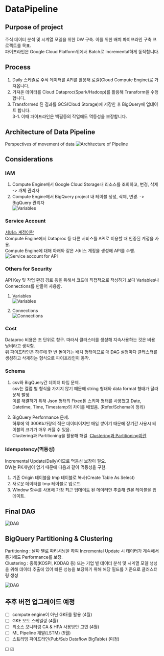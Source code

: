 # DataPipeline

## Purpose of project
주식 데이터 분석 및 시계열 모델을 위한 DW 구축. 이를 위한 배치 파이프라인 구축 프로젝트를 목표.\
파이프라인은 Google Cloud Platform위에서 Batch로 Incremental하게 동작합니다.

## Process
1. Daily 스케쥴로 주식 데이터를 API를 활용해 로컬(Cloud Compute Engine)로 가져옵니다.
2. 가져온 데이터를 Cloud Dataproc(Spark/Hadoop)를 활용해 Transform을 수행합니다.
3. Transformed 된 결과를 GCS(Cloud Storage)에 저장한 후 BigQuery에 업데이트 합니다.\
3-1. 이때 파이프라인은 백필등의 작업에도 멱등성을 보장합니다.

## Architecture of Data Pipeline
Perspectives of movement of data
![Architecture of Pipeline](./images/Pipeline_Architecture.png)

## Considerations
### IAM
1. Compute Engine에서 Google Cloud Storage내 리소스를 조회하고, 변경, 삭제 -> 개체 관리자
2. Compute Engine에서 BigQuery project 내 테이블 생성, 삭제, 변경. -> BigQuery 관리자\
![Variables](./images/iam_roles.png)

### Service Account
[서비스 계정이란](https://www.notion.so/IAM-21def2538f424a89a173a6ea3abbb3ae?pvs=4#7ed255a943ee458bb0027123d9fa86bd)\
Compute Engine에서 Dataproc 등 다른 서비스를 API로 이용할 때 인증된 계정을 사용.\
Compute Engine에 대해 아래와 같은 서비스 계정을 생성해 API를 수행. 
![Service account for API](./images/ServiceAccount.png)

### Others for Security
API Key 및 작업 환경 경로 등을 위해서 코드에 직접적으로 작성하기 보다 Variables나 Connections를 만들어 사용함.
1. Variables\
![Variables](./images/Variables.png)

2. Connections\
![Connections](./images/Connections.png)

### Cost
Dataproc 비용은 초 단위로 청구. 따라서 클러스터를 생성해 지속사용하는 것은 비용 낭비라고 생각함.\
위 파이프라인은 하루에 한 번 돌아가는 배치 형태이므로 매 DAG 실행마다 클러스터를 생성하고 삭제하는 형식으로 파이프라인이 동작.

### Schema
1. csv와 BigQuery간 데이터 타입 문제.\
csv는 컬럼 별 형식을 가지지 않기 때문에 string 형태와 data format 형태가 달라 문제 발생.\
이를 해결하기 위해 Json 형태의 Fixed된 스키마 형태를 사용했고 Date, Datetime, Time, Timestamp의 차이를 배웠음. (Refer/Schema에 정리)

2. BigQuery Performance 문제.\
하루에 약 300Kb가량의 적은 데이터이지만 매일 쌓이기 때문에 장기간 사용시 테이블의 크기가 매우 커질 수 있음.\
Clustering과 Partitioning을 활용해 해결. [Clustering과 Partitioning이란](https://www.notion.so/NoSQL-c714213918d84e17b0896f6d62b390d7?pvs=4#59d52765cd3c4f8dbcb1aab24468617f)

### Idempotency(멱등성)
Incremental Update(Daily)이므로 멱등성 보장이 필요.\
DW는 PK개념이 없기 때문에 다음과 같이 멱등성을 구현.
1. 기존 Origin 테이블을 tmp 테이블로 복사(Create Table As Select)
2. 새로운 데이터를 tmp 테이블로 업로드.
3. Window 함수를 사용해 가장 최근 업데이트 된 데이터만 추출해 원본 테이블을 업데이트.

## Final DAG
![DAG](./images/Dag_flow.png)

## BigQuery Partitioning & Clustering
Partitioning : 날짜 별로 파티셔닝을 하여 Incremental Update 시 데이터가 계속해서 증가해도 Performance를 보장.\
Clustering : 종목(KOSPI, KODAQ 등) 또는 기업 별 데이터 분석 및 시계열 모델 생성을 위해 데이터 추출에 있어 빠른 성능을 보장하기 위해 해당 필드를 기준으로 클러스터링 생성

![DAG](./images/Bigquery_schema.png)

## 추후 버전 업그레이드 예정
- &#x2610; compute engine이 아닌 GKE를 활용 (4월)
- &#x2610; GKE 오토 스케일링 (4월)
- &#x2610; 리소스 모니터링 CA & HPA 사용방안 고민 (4월)
- &#x2610; ML Pipeline 개발(LSTM) (5월)
- &#x2610; 스트리밍 파이프라인(Pub/Sub Dataflow BigTable) (미정)

&#x2610; &#x2611;

